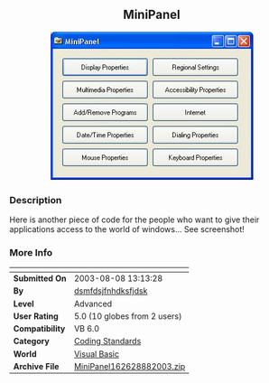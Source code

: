 ﻿<div align="center">

## MiniPanel

<img src="PIC200388162249660.JPG">
</div>

### Description

Here is another piece of code for the people who want to give their applications access to the world of windows... See screenshot!
 
### More Info
 


<span>             |<span>
---                |---
**Submitted On**   |2003-08-08 13:13:28
**By**             |[dsmfdsjfnhdksfjdsk](https://github.com/Planet-Source-Code/PSCIndex/blob/master/ByAuthor/dsmfdsjfnhdksfjdsk.md)
**Level**          |Advanced
**User Rating**    |5.0 (10 globes from 2 users)
**Compatibility**  |VB 6\.0
**Category**       |[Coding Standards](https://github.com/Planet-Source-Code/PSCIndex/blob/master/ByCategory/coding-standards__1-43.md)
**World**          |[Visual Basic](https://github.com/Planet-Source-Code/PSCIndex/blob/master/ByWorld/visual-basic.md)
**Archive File**   |[MiniPanel162628882003\.zip](https://github.com/Planet-Source-Code/dsmfdsjfnhdksfjdsk-minipanel__1-47521/archive/master.zip)








